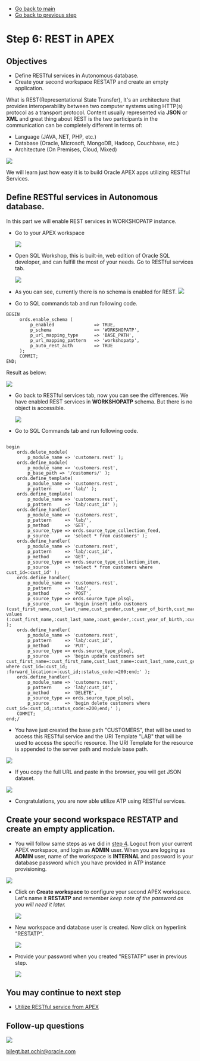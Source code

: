 - [Go back to main](/README.md)
- [Go back to previous step](/step5.md)

# Step 6: REST in APEX
## Objectives
- Define RESTful services in Autonomous database.
- Create your second workspace RESTATP and create an empty application.

What is REST(Representational State Transfer), It's an architecture that provides interoperability between two computer systems using HTTP(s) protocol as a transport protocol.
Content usually represented via **JSON** or **XML** and great thing about REST is the two participants in the communication can be completely different in terms of:
  - Language (JAVA,.NET, PHP, etc.)
  - Database (Oracle, Microsoft, MongoDB, Hadoop, Couchbase, etc.)
  - Architecture (On Premises, Cloud, Mixed)
  
 ![](./images/step6/0.rest.png)

We will learn just how easy it is to build Oracle APEX apps utilizing RESTful Services.

## Define RESTful services in Autonomous database.

In this part we will enable REST services in WORKSHOPATP instance.
- Go to your APEX workspace

  ![](./images/step4/1.apex-cont6.PNG)
  
- Open SQL Workshop, this is built-in, web edition of Oracle SQL developer, and can fulfill the most of your needs. Go to RESTful services tab.

  ![](./images/step6/1.sqldev.PNG)
  
- As you can see, currently there is no schema is enabled for REST.
  ![](./images/step6/1.sqldev-cont1.PNG)
- Go to SQL commands tab and run following code. 

```
BEGIN
     ords.enable_schema (
         p_enabled               => TRUE,
         p_schema                => 'WORKSHOPATP',
         p_url_mapping_type      => 'BASE_PATH',
         p_url_mapping_pattern   => 'workshopatp',
         p_auto_rest_auth        => TRUE
     );
     COMMIT;
END;
```
  
  Result as below:
  
  ![](./images/step6/1.sqldev-cont2.PNG)

- Go back to RESTful services tab, now you can see the differences. We have enabled REST services in **WORKSHOPATP** schema. But there is no object is accessible.

  ![](./images/step6/1.sqldev-cont3.PNG)

- Go to SQL Commands tab and run following code. 

```

begin
    ords.delete_module(
        p_module_name => 'customers.rest' );
    ords.define_module(
        p_module_name => 'customers.rest',
        p_base_path => '/customers/' );
    ords.define_template(
        p_module_name => 'customers.rest',
        p_pattern     => 'lab/' );
    ords.define_template(
        p_module_name => 'customers.rest',
        p_pattern     => 'lab/:cust_id' );
    ords.define_handler(
        p_module_name => 'customers.rest',
        p_pattern     => 'lab/',
        p_method      => 'GET',
        p_source_type => ords.source_type_collection_feed,
        p_source      => 'select * from customers' );
    ords.define_handler(
        p_module_name => 'customers.rest',
        p_pattern     => 'lab/:cust_id',
        p_method      => 'GET',
        p_source_type => ords.source_type_collection_item,
        p_source      => 'select * from customers where cust_id=:cust_id' );
    ords.define_handler(
        p_module_name => 'customers.rest',
        p_pattern     => 'lab/',
        p_method      => 'POST',
        p_source_type => ords.source_type_plsql,
        p_source      => 'begin insert into customers (cust_first_name,cust_last_name,cust_gender,cust_year_of_birth,cust_marital_status,cust_street_address,cust_postal_code,cust_city,cust_country,cust_main_phone_number,cust_income_level,cust_credit_limit,cust_email) values (:cust_first_name,:cust_last_name,:cust_gender,:cust_year_of_birth,:cust_marital_status,:cust_street_address,:cust_postal_code,:cust_city,:cust_country,:cust_main_phone_number,:cust_income_level,:cust_credit_limit,:cust_email);:forward_location:=:cust_id;:status_code:=201;end;' );
    ords.define_handler(
        p_module_name => 'customers.rest',
        p_pattern     => 'lab/:cust_id',
        p_method      => 'PUT',
        p_source_type => ords.source_type_plsql,
        p_source      => 'begin update customers set cust_first_name=:cust_first_name,cust_last_name=:cust_last_name,cust_gender=:cust_gender,cust_year_of_birth=:cust_year_of_birth,cust_marital_status=:cust_marital_status,cust_street_address=:cust_street_address,cust_postal_code=:cust_postal_code,cust_city=:cust_city,cust_country=:cust_country,cust_main_phone_number=:cust_main_phone_number,cust_income_level=:cust_income_level,cust_credit_limit=:cust_credit_limit,cust_email=:cust_email where cust_id=:cust_id; :forward_location:=:cust_id;:status_code:=200;end;' );
    ords.define_handler(
        p_module_name => 'customers.rest',
        p_pattern     => 'lab/:cust_id',
        p_method      => 'DELETE',
        p_source_type => ords.source_type_plsql,
        p_source      => 'begin delete customers where cust_id=:cust_id;:status_code:=200;end;' );
    COMMIT;
end;/
```
- You have just created the base path "CUSTOMERS", that will be used to access this RESTful service and the URI Template "LAB" that will be used to access the specific resource. The URI Template for the resource is appended to the server path and module base path.

![](./images/step6/1.sqldev-cont4.png)

- If you copy the full URL and paste in the browser, you will get JSON dataset. 

![](./images/step6/1.sqldev-cont5.PNG)
- Congratulations, you are now able utilize ATP using RESTful services.

## Create your second workspace RESTATP and create an empty application.

-  You will follow same steps as we did in [step 4](step4.md). Logout from your current APEX workspace, and login as **ADMIN** user. When you are logging as **ADMIN** user, name of the workspace is **INTERNAL** and password is your database password which you have provided in ATP instance provisioning.

  ![](./images/step6/2.websource.PNG)

- Click on **Create workspace** to configure your second APEX workspace. Let's name it **RESTATP** and remember *keep note of the password as you will need it later.*
  
  ![](./images/step6/2.websource-cont1.PNG)
  
- New workspace and database user is created. Now click on hyperlink "RESTATP".

  ![](./images/step6/2.websource-cont2.PNG)
  
- Provide your password when you created "RESTATP" user in previous step.

  ![](./images/step6/2.websource-cont2_1.PNG)

## You may continue to next step 
- [Utilize RESTful service from APEX](step7.md)

## Follow-up questions

![](./images/bilegt.jpg)

[bilegt.bat.ochir@oracle.com](mailto:bilegt.bat.ochir@oracle.com)
